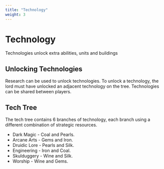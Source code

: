```yaml
---
title: "Technology"
weight: 3
---
```


# Technology
Technologies unlock extra abilities, units and buildings 

## Unlocking Technologies
Research can be used to unlock technologies.
To unlock a technology, the lord must have unlocked an adjacent technology on the tree.
Technologies can be shared between players.

## Tech Tree
The tech tree contains 6 branches of technology, each branch using a different combination of strategic resources.

- Dark Magic - Coal and Pearls.
- Arcane Arts - Gems and Iron.
- Druidic Lore - Pearls and Silk.
- Engineering - Iron and Coal.
- Skulduggery - Wine and Silk.
- Worship - Wine and Gems.